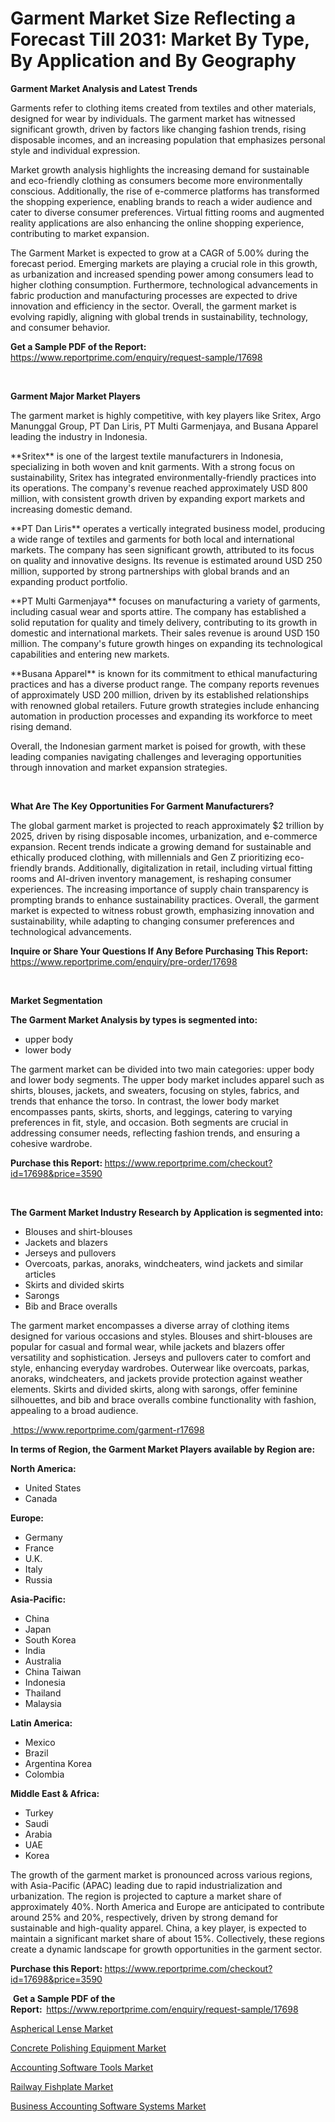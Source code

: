 <p><h1>Garment Market Size Reflecting a Forecast Till 2031: Market By Type, By Application and By Geography</h1></p><p><strong>Garment Market Analysis and Latest Trends</strong></p>
<p><p>Garments refer to clothing items created from textiles and other materials, designed for wear by individuals. The garment market has witnessed significant growth, driven by factors like changing fashion trends, rising disposable incomes, and an increasing population that emphasizes personal style and individual expression.</p><p>Market growth analysis highlights the increasing demand for sustainable and eco-friendly clothing as consumers become more environmentally conscious. Additionally, the rise of e-commerce platforms has transformed the shopping experience, enabling brands to reach a wider audience and cater to diverse consumer preferences. Virtual fitting rooms and augmented reality applications are also enhancing the online shopping experience, contributing to market expansion.</p><p>The Garment Market is expected to grow at a CAGR of 5.00% during the forecast period. Emerging markets are playing a crucial role in this growth, as urbanization and increased spending power among consumers lead to higher clothing consumption. Furthermore, technological advancements in fabric production and manufacturing processes are expected to drive innovation and efficiency in the sector. Overall, the garment market is evolving rapidly, aligning with global trends in sustainability, technology, and consumer behavior.</p></p>
<p><strong>Get a Sample PDF of the Report:&nbsp;</strong> <a href="https://www.reportprime.com/enquiry/request-sample/17698?utm_campaign=96&utm_medium=2&utm_source=Github&utm_content=ia&utm_term=19112024&utm_id=garment">https://www.reportprime.com/enquiry/request-sample/17698</a></p>
<p>&nbsp;</p>
<p><strong>Garment Major Market Players</strong></p>
<p><p>The garment market is highly competitive, with key players like Sritex, Argo Manunggal Group, PT Dan Liris, PT Multi Garmenjaya, and Busana Apparel leading the industry in Indonesia. </p><p>**Sritex** is one of the largest textile manufacturers in Indonesia, specializing in both woven and knit garments. With a strong focus on sustainability, Sritex has integrated environmentally-friendly practices into its operations. The company's revenue reached approximately USD 800 million, with consistent growth driven by expanding export markets and increasing domestic demand.</p><p>**PT Dan Liris** operates a vertically integrated business model, producing a wide range of textiles and garments for both local and international markets. The company has seen significant growth, attributed to its focus on quality and innovative designs. Its revenue is estimated around USD 250 million, supported by strong partnerships with global brands and an expanding product portfolio.</p><p>**PT Multi Garmenjaya** focuses on manufacturing a variety of garments, including casual wear and sports attire. The company has established a solid reputation for quality and timely delivery, contributing to its growth in domestic and international markets. Their sales revenue is around USD 150 million. The company's future growth hinges on expanding its technological capabilities and entering new markets.</p><p>**Busana Apparel** is known for its commitment to ethical manufacturing practices and has a diverse product range. The company reports revenues of approximately USD 200 million, driven by its established relationships with renowned global retailers. Future growth strategies include enhancing automation in production processes and expanding its workforce to meet rising demand.</p><p>Overall, the Indonesian garment market is poised for growth, with these leading companies navigating challenges and leveraging opportunities through innovation and market expansion strategies.</p></p>
<p>&nbsp;</p>
<p><strong>What Are The Key Opportunities For Garment Manufacturers?</strong></p>
<p><p>The global garment market is projected to reach approximately $2 trillion by 2025, driven by rising disposable incomes, urbanization, and e-commerce expansion. Recent trends indicate a growing demand for sustainable and ethically produced clothing, with millennials and Gen Z prioritizing eco-friendly brands. Additionally, digitalization in retail, including virtual fitting rooms and AI-driven inventory management, is reshaping consumer experiences. The increasing importance of supply chain transparency is prompting brands to enhance sustainability practices. Overall, the garment market is expected to witness robust growth, emphasizing innovation and sustainability, while adapting to changing consumer preferences and technological advancements.</p></p>
<p><strong>Inquire or Share Your Questions If Any Before Purchasing This Report:</strong> <a href="https://www.reportprime.com/enquiry/pre-order/17698?utm_campaign=96&utm_medium=2&utm_source=Github&utm_content=ia&utm_term=19112024&utm_id=garment">https://www.reportprime.com/enquiry/pre-order/17698</a></p>
<p>&nbsp;</p>
<p><strong>Market Segmentation</strong></p>
<p><strong>The Garment Market Analysis by types is segmented into:</strong></p>
<p><ul><li>upper body</li><li>lower body</li></ul></p>
<p><p>The garment market can be divided into two main categories: upper body and lower body segments. The upper body market includes apparel such as shirts, blouses, jackets, and sweaters, focusing on styles, fabrics, and trends that enhance the torso. In contrast, the lower body market encompasses pants, skirts, shorts, and leggings, catering to varying preferences in fit, style, and occasion. Both segments are crucial in addressing consumer needs, reflecting fashion trends, and ensuring a cohesive wardrobe.</p></p>
<p><strong>Purchase this Report:&nbsp;</strong><a href="https://www.reportprime.com/checkout?id=17698&price=3590&utm_campaign=96&utm_medium=2&utm_source=Github&utm_content=ia&utm_term=19112024&utm_id=garment">https://www.reportprime.com/checkout?id=17698&price=3590</a></p>
<p>&nbsp;</p>
<p><strong>The Garment Market Industry Research by Application is segmented into:</strong></p>
<p><ul><li>Blouses and shirt-blouses</li><li>Jackets and blazers</li><li>Jerseys and pullovers</li><li>Overcoats, parkas, anoraks, windcheaters, wind jackets and similar articles</li><li>Skirts and divided skirts</li><li>Sarongs</li><li>Bib and Brace overalls</li></ul></p>
<p><p>The garment market encompasses a diverse array of clothing items designed for various occasions and styles. Blouses and shirt-blouses are popular for casual and formal wear, while jackets and blazers offer versatility and sophistication. Jerseys and pullovers cater to comfort and style, enhancing everyday wardrobes. Outerwear like overcoats, parkas, anoraks, windcheaters, and jackets provide protection against weather elements. Skirts and divided skirts, along with sarongs, offer feminine silhouettes, and bib and brace overalls combine functionality with fashion, appealing to a broad audience.</p></p>
<p><a href="https://www.reportprime.com/garment-r17698?utm_campaign=96&utm_medium=2&utm_source=Github&utm_content=ia&utm_term=19112024&utm_id=garment">&nbsp;https://www.reportprime.com/garment-r17698</a></p>
<p><strong>In terms of Region, the Garment Market Players available by Region are:</strong></p>
<p>
    <p> <strong> North America: </strong>
        <ul>
            <li>United States</li>
            <li>Canada</li>
        </ul>
        </p> 
    <p> <strong> Europe: </strong>
        <ul>
            <li>Germany</li>
            <li>France</li>
            <li>U.K.</li>
            <li>Italy</li>
            <li>Russia</li>
        </ul>
        </p> 
    <p> <strong> Asia-Pacific: </strong>
        <ul>
            <li>China</li>
            <li>Japan</li>
            <li>South Korea</li>
            <li>India</li>
            <li>Australia</li>
            <li>China Taiwan</li>
            <li>Indonesia</li>
            <li>Thailand</li>
            <li>Malaysia</li>
        </ul>
        </p> 
    <p> <strong> Latin America: </strong>
        <ul>
            <li>Mexico</li>
            <li>Brazil</li>
            <li>Argentina Korea</li>
            <li>Colombia</li>
        </ul>
        </p> 
    <p> <strong> Middle East & Africa: </strong>
        <ul>
            <li>Turkey</li>
            <li>Saudi</li>
            <li>Arabia</li>
            <li>UAE</li>
            <li>Korea</li>
        </ul>
    </p>
    </p>
<p><p>The growth of the garment market is pronounced across various regions, with Asia-Pacific (APAC) leading due to rapid industrialization and urbanization. The region is projected to capture a market share of approximately 40%. North America and Europe are anticipated to contribute around 25% and 20%, respectively, driven by strong demand for sustainable and high-quality apparel. China, a key player, is expected to maintain a significant market share of about 15%. Collectively, these regions create a dynamic landscape for growth opportunities in the garment sector.</p></p>
<p><strong>Purchase this Report: </strong><a href="https://www.reportprime.com/checkout?id=17698&price=3590&utm_campaign=96&utm_medium=2&utm_source=Github&utm_content=ia&utm_term=19112024&utm_id=garment">https://www.reportprime.com/checkout?id=17698&price=3590</a></p>
<p>&nbsp;<strong>Get a Sample PDF of the Report:&nbsp;&nbsp;</strong><a href="https://www.reportprime.com/enquiry/request-sample/17698?utm_campaign=96&utm_medium=2&utm_source=Github&utm_content=ia&utm_term=19112024&utm_id=garment">https://www.reportprime.com/enquiry/request-sample/17698</a></p>
<p><strong></strong></p>
<p><p><a href="https://github.com/wwwkeltoum/Market-Research-Report-List-5/blob/main/aspherical-lense-market.md?utm_campaign=96&utm_medium=2&utm_source=Github&utm_content=ia&utm_term=19112024&utm_id=garment">Aspherical Lense Market</a></p><p><a href="https://www.linkedin.com/pulse/competitive-intelligence-concrete-polishing-equipment-market-o8eze?utm_campaign=96&utm_medium=2&utm_source=Github&utm_content=ia&utm_term=19112024&utm_id=garment">Concrete Polishing Equipment Market</a></p><p><a href="https://issuu.com/reportprime-2/docs/accounting-software-tools-market-si_5f69add7abb95f?utm_campaign=96&utm_medium=2&utm_source=Github&utm_content=ia&utm_term=19112024&utm_id=garment">Accounting Software Tools Market</a></p><p><a href="https://www.linkedin.com/pulse/emerging-trends-railway-fishplate-market-global-outlook-future-wi7ve?utm_campaign=96&utm_medium=2&utm_source=Github&utm_content=ia&utm_term=19112024&utm_id=garment">Railway Fishplate Market</a></p><p><a href="https://issuu.com/reportprime-2/docs/business-accounting-software-system_3f0b1b42a460a5?utm_campaign=96&utm_medium=2&utm_source=Github&utm_content=ia&utm_term=19112024&utm_id=garment">Business Accounting Software Systems Market</a></p></p>